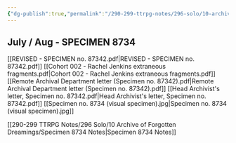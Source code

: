 ```yaml
---
{"dg-publish":true,"permalink":"/290-299-ttrpg-notes/296-solo/10-archive-of-forgotten-dreamings/archive-of-forgotten-dreamings-journal/"}
---
```



## July / Aug - SPECIMEN 8734

[[REVISED - SPECIMEN no. 87342.pdf\|REVISED - SPECIMEN no. 87342.pdf]]
[[Cohort 002 - Rachel Jenkins extraneous fragments.pdf\|Cohort 002 - Rachel Jenkins extraneous fragments.pdf]]
[[Remote Archival Department letter (Specimen no. 87342).pdf\|Remote Archival Department letter (Specimen no. 87342).pdf]]
[[Head Archivist's letter, Specimen no. 87342.pdf\|Head Archivist's letter, Specimen no. 87342.pdf]]
[[Specimen no. 8734 (visual specimen).jpg\|Specimen no. 8734 (visual specimen).jpg]]

[[290-299 TTRPG Notes/296 Solo/10 Archive of Forgotten Dreamings/Specimen 8734 Notes\|Specimen 8734 Notes]]
